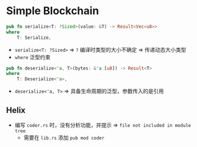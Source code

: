 # Simple Blockchain

```rust
pub fn serialize<T: ?Sized>(value: &T) -> Result<Vec<u8>> 
where
    T: Serialize,
```

- `serialize<T: ?Sized>` => `?` 编译时类型的大小不确定 => 传递动态大小类型
- `where` 泛型约束

```rust
pub fn deserialize<'a, T>(bytes: &'a [u8]) -> Result<T> 
where
    T: Deserialize<'a>,
```

- `deserialize<'a, T>` => 具备生命周期的泛型，参数传入的是引用

## Helix

- 编写 `coder.rs` 时，没有分析功能，并提示 => `file not included in module tree`
  - 需要在 `lib.rs` 添加 `pub mod coder`
